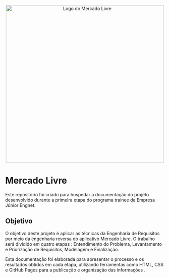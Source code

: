 
<div style="text-align: center;">
    <img src="https://logodownload.org/wp-content/uploads/2016/08/mercado-livre-logo-0-1536x1536.png" alt="Logo do Mercado Livre" width="500">
</div>

# Mercado Livre 

Este repositório foi criado para hospedar a documentação do projeto desenvolvido durante a primeira etapa do programa trainee da Empresa Júnior Engnet.

## Objetivo
O objetivo deste projeto é aplicar as técnicas da Engenharia de Requisitos por meio da engenharia reversa do aplicativo Mercado Livre. O trabalho será dividido em quatro etapas : Entendimento do Problema, Levantamento e Priorização de Requisitos, Modelagem e Finalização.

Esta documentação foi elaborada para apresentar o processo e os resultados obtidos em cada etapa, utilizando ferramentas como HTML, CSS e GitHub Pages para a publicação e organização das informações .



